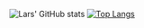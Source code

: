 
![Lars' GitHub stats](https://github-readme-stats.vercel.app/api?username=larssieboy18&show_icons=true&theme=dark) [![Top Langs](https://github-readme-stats.vercel.app/api/top-langs/?username=larssieboy18&layout=compact&theme=dark)](https://github.com/anuraghazra/github-readme-stats)



<!--
**larssieboy18/larssieboy18** is a ✨ _special_ ✨ repository because its `README.md` (this file) appears on your GitHub profile.

Here are some ideas to get you started:

- 🔭 I’m currently working on ...
- 🌱 I’m currently learning ...
- 👯 I’m looking to collaborate on ...
- 🤔 I’m looking for help with ...
- 💬 Ask me about ...
- 📫 How to reach me: ...
- 😄 Pronouns: ...
- ⚡ Fun fact: ...
-->

